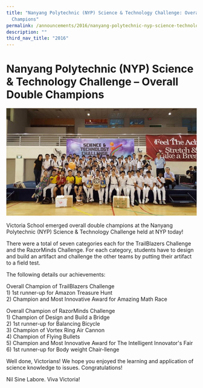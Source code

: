 ```yaml
---
title: "Nanyang Polytechnic (NYP) Science & Technology Challenge: Overall Double
  Champions"
permalink: /announcements/2016/nanyang-polytechnic-nyp-science-technology-challenge-overall-double-champions/
description: ""
third_nav_title: "2016"
---
```

# **Nanyang Polytechnic (NYP) Science & Technology Challenge – Overall Double Champions**

![](/images/ST-Challenge-14.jpg)

Victoria School emerged overall double champions at the Nanyang Polytechnic (NYP) Science & Technology Challenge held at NYP today!

There were a total of seven categories each for the TrailBlazers Challenge and the RazorMinds Challenge. For each category, students have to design and build an artifact and challenge the other teams by putting their artifact to a field test.

The following details our achievements:

Overall Champion of TrailBlazers Challenge  
1\) 1st runner-up for Amazon Treasure Hunt  
2\) Champion and Most Innovative Award for Amazing Math Race

Overall Champion of RazorMinds Challenge  
1\) Champion of Design and Build a Bridge  
2\) 1st runner-up for Balancing Bicycle  
3\) Champion of Vortex Ring Air Cannon  
4\) Champion of Flying Bullets  
5\) Champion and Most Innovative Award for The Intelligent Innovator's Fair  
6\) 1st runner-up for Body weight Chair-llenge

Well done, Victorians! We hope you enjoyed the learning and application of science knowledge to issues. Congratulations!

Nil Sine Labore. Viva Victoria!